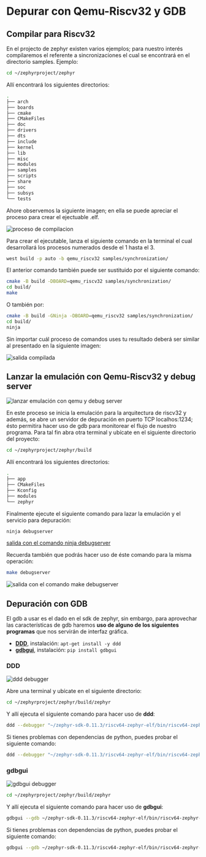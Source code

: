 # Depurar con Qemu-Riscv32 y GDB

## Compilar para Riscv32

En el projecto de zephyr existen varios ejemplos; para nuestro interés compilaremos el referente a sincronizaciones el cual se encontrará en el directorio samples. Ejemplo: 

```bash
cd ~/zephyrproject/zephyr
```
Allí encontrará los siguientes directorios:
```bash
.
├── arch
├── boards
├── cmake
├── CMakeFiles
├── doc
├── drivers
├── dts
├── include
├── kernel
├── lib
├── misc
├── modules
├── samples
├── scripts
├── share
├── soc
├── subsys
└── tests
```
Ahore observemos la siguiente imagen; en ella se puede apreciar el proceso para crear el ejectuable .elf.

![proceso de compilacion](https://github.com/unal-digital-electronic/litex-and-softcore-projects/blob/dev-tools/synthesis-compilation-and-programming-tools/zephyr/docs/zephyr-compile/zephyr-riscv-compile-elf.png)

Para crear el ejecutable, lanza el siguiente comando en la terminal el cual desarrollará los procesos numerados desde el 1 hasta el 3.
```bash
west build -p auto -b qemu_riscv32 samples/synchronization/
```
El anterior comando también puede ser sustituido por el siguiente comando:

```bash
cmake -B build -DBOARD=qemu_riscv32 samples/synchronization/
cd build/
make
```

O también por:
```bash
cmake -B build -GNinja -DBOARD=qemu_riscv32 samples/synchronization/
cd build/
ninja
```
Sin importar cuál proceso de comandos uses tu resultado deberá ser similar al presentado en la siguiente imagen:

![salida compilada](https://github.com/unal-digital-electronic/litex-and-softcore-projects/blob/dev-tools/synthesis-compilation-and-programming-tools/zephyr/docs/zephyr-compile/salida-compilar-zephyr-quemu-riscv32.png)

## Lanzar la emulación con Qemu-Riscv32 y debug server

![lanzar emulación con qemu y debug server](https://github.com/unal-digital-electronic/litex-and-softcore-projects/blob/dev-tools/synthesis-compilation-and-programming-tools/zephyr/docs/zephyr-compile/qemu-dbgserver.png)

En este proceso se inicia la emulación para la arquitectura de riscv32 y además, se abre un servidor de depuración en puerto TCP localhos:1234; ésto permitira hacer uso de gdb para monitorear el flujo de nuestro programa. Para tal fin abra otra terminal y ubícate en el siguiente directorio del proyecto:

```bash
cd ~/zephyrproject/zephyr/build
```
Allí encontrará los siguientes directorios:
```bash
.
├── app
├── CMakeFiles
├── Kconfig
├── modules
└── zephyr
```
Finalmente ejecute el siguiente comando para lazar la emulación y el servicio para depuración:
```bash
ninja debugserver
```
[salida con el comando ninja debugserver]()

Recuerda también que podrás hacer uso de éste comando para la misma operación:
```bash
make debugserver
```

![salida con el comando make debugserver](https://github.com/unal-digital-electronic/litex-and-softcore-projects/blob/dev-tools/synthesis-compilation-and-programming-tools/zephyr/docs/zephyr-compile/make-debug-server-quemu-riscv32.png)

## Depuración con GDB

El gdb a usar es el dado en el sdk de zephyr, sin embargo, para aprovechar las características de gdb haremos **uso de alguno de los siguientes programas** que nos servirán de interfaz gráfica.

* **[DDD](https://www.gnu.org/software/ddd/)**, instalación: `apt-get install -y ddd`
* **[gdbgui](https://www.gdbgui.com/installation/)**, instalación: `pip install gdbgui`

### DDD

![ddd debugger](https://github.com/unal-digital-electronic/litex-and-softcore-projects/blob/dev-tools/synthesis-compilation-and-programming-tools/zephyr/docs/zephyr-compile/ddd-riscv32.png)

Abre una terminal y ubícate en el siguiente directorio:

```bash
cd ~/zephyrproject/zephyr/build/zephyr
```
Y allí ejecuta el siguiente comando para hacer uso de **ddd**:
```bash
ddd --debugger "~/zephyr-sdk-0.11.3/riscv64-zephyr-elf/bin/riscv64-zephyr-elf-gdb -ex 'target remote localhost:1234' ./zephyr.elf"
```

Si tienes problemas con dependencias de python, puedes probar el siguiente comando:
```bash
ddd --debugger "~/zephyr-sdk-0.11.3/riscv64-zephyr-elf/bin/riscv64-zephyr-elf-gdb-no-py -ex 'target remote localhost:1234' ./zephyr.elf"
```

### gdbgui

![gdbgui debugger](https://github.com/unal-digital-electronic/litex-and-softcore-projects/blob/dev-tools/synthesis-compilation-and-programming-tools/zephyr/docs/zephyr-compile/gdbgui-riscv32.png)

```bash
cd ~/zephyrproject/zephyr/build/zephyr
```
Y allí ejecuta el siguiente comando para hacer uso de **gdbgui**:
```bash
gdbgui --gdb ~/zephyr-sdk-0.11.3/riscv64-zephyr-elf/bin/riscv64-zephyr-elf-gdb --gdb-args='-ex "target remote localhost:1234" ./zephyr.elf'
```
Si tienes problemas con dependencias de python, puedes probar el siguiente comando:
```bash
gdbgui --gdb ~/zephyr-sdk-0.11.3/riscv64-zephyr-elf/bin/riscv64-zephyr-elf-gdb-no-py --gdb-args='-ex "target remote localhost:1234" ./zephyr.elf'
```




